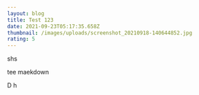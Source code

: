 ```yaml
---
layout: blog
title: Test 123
date: 2021-09-23T05:17:35.658Z
thumbnail: /images/uploads/screenshot_20210918-140644852.jpg
rating: 5
---
```

shs

tee maekdown 



D
h